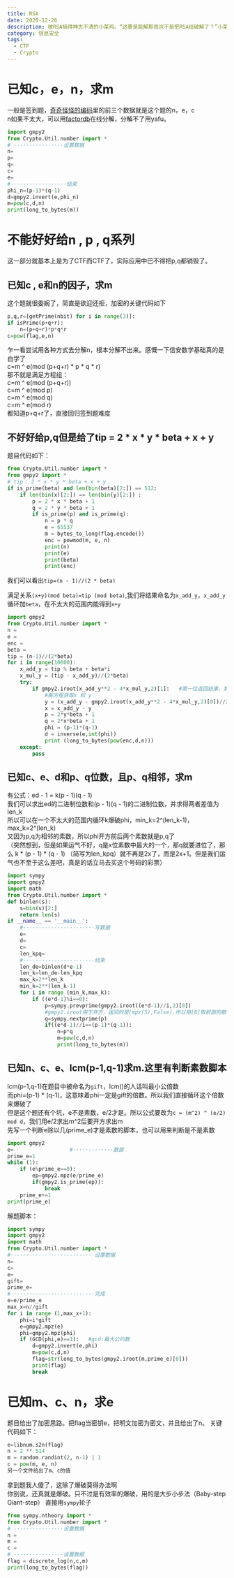 ```yaml
---
title: RSA
date: 2020-12-26
description: 被RSA搞得神志不清的小菜鸡。“这要是能解那我岂不是把RSA给破解了？”小菜鸡的内心OS
category: 信息安全
tags:
  - CTF
  - Crypto
---
```

# 已知c，e，n，求m
一般是签到题，[奇奇怪怪的编码](https://hideonblack.github.io/%E4%BF%A1%E6%81%AF%E5%AE%89%E5%85%A8/2020/12/24/%E5%A5%87%E5%A5%87%E6%80%AA%E6%80%AA%E7%9A%84%E7%BC%96%E7%A0%81/)里的前三个数据就是这个题的n，e，c  
n如果不太大，可以用[factordb](http://www.factordb.com/)在线分解，分解不了用yafu。
```python
import gmpy2
from Crypto.Util.number import *
# ················设置数据
n=
p=
q=
c=
e=
#··················结束
phi_n=(p-1)*(q-1)
d=gmpy2.invert(e,phi_n)
m=pow(c,d,n)
print(long_to_bytes(m))
```
# 不能好好给n , p , q系列
这一部分就基本上是为了CTF而CTF了，实际应用中巴不得把p,q都销毁了。
## 已知c , e和n的因子，求m
这个题就很委婉了，简直是欲迎还拒，加密的关键代码如下
```python
p,q,r=[getPrime(nbit) for i in range(3)]:
if isPrime(p+q+r):
	n=(p+q+r)*p*q*r
c=pow(flag,e,n)
```
乍一看尝试用各种方式去分解n，根本分解不出来。感慨一下信安数学基础真的是白学了  
c=m ^ e(mod (p+q+r) * p * q * r)  
那不就是满足方程组：  
c=m ^ e(mod (p+q+r))  
c=m ^ e(mod p)  
c=m ^ e(mod q)  
c=m ^ e(mod r)  
都知道p+q+r了，直接回归签到题难度
## 不好好给p,q但是给了tip = 2 * x * y * beta + x + y
题目代码如下：
```python 
from Crypto.Util.number import *
from gmpy2 import *
# tip： 2 * x * y * beta + x + y
if is_prime(beta) and len(bin(beta)[2:]) == 512:
    if len(bin(x)[2:]) == len(bin(y)[2:]) :
        p = 2 * x * beta + 1
        q = 2 * y * beta + 1
        if is_prime(p) and is_prime(q):
            n = p * q
            e = 65537
            m = bytes_to_long(flag.encode())
            enc = powmod(m, e, n)
            print(n)
            print(e)
            print(beta)
            print(enc)
```
  我们可以看出`tip=(n - 1)//(2 * beta)`  
  
  满足关系`(x+y)(mod beta)=tip (mod beta)`,我们将结果命名为`x_add_y`，`x_add_y`循环加`beta`，在不太大的范围内能得到`x+y` 
```python 
import gmpy2
from Crypto.Util.number import *
n =
e = 
enc =
beta =
tip = (n-1)//(2*beta)
for i in range(10000):
    x_add_y = tip % beta + beta*i
    x_mul_y = (tip - x_add_y)//(2*beta)
    try:
        if gmpy2.iroot(x_add_y**2 - 4*x_mul_y,2)[1]:   #第一位返回结果，第二位返回结果是否精确的布尔值
            #解方程获取x 和 y
            y = (x_add_y - gmpy2.iroot(x_add_y**2 - 4*x_mul_y,2)[0])//2
            x = x_add_y - y
            p = 2*y*beta + 1
            q = 2*x*beta + 1
            phi = (p-1)*(q-1)
            d = inverse(e,int(phi))
            print (long_to_bytes(pow(enc,d,n)))
    except:
        pass
```
## 已知c、e、d和p、q位数，且p、q相邻，求m
有公式：ed - 1 = k(p - 1)(q - 1)  
我们可以求出ed的二进制位数和(p - 1)(q - 1)的二进制位数，并求得两者差值为len_k  
所以可以在一个不太大的范围内循环k爆破phi，min_k=2^(len_k-1)，max_k=2^(len_k)  
又因为p,q为相邻的素数，所以phi开方前后两个素数就是p,q了  
（突然想到，但是如果运气不好，q是x位素数中最大的一个，那q就要进位了，那么 k * (p - 1) * (q - 1) （简写为len_kpq）就不再是2x了，而是2x+1。但是我们运气也不至于这么差吧，真是的话立马去买这个号码的彩票）
```python
import sympy
import gmpy2
import math
from Crypto.Util.number import *
def binlen(s):
    s=bin(s)[2:]
    return len(s)
if __name__ == '__main__':
    #·······················写数据
    e=
    d=
    c=
    len_kpq=
    #·······················结束
    len_de=binlen(d*e-1)
    len_k=len_de-len_kpq
    max_k=2**len_k
    min_k=2**(len_k-1)
    for i in range (min_k,max_k):
        if ((e*d-1)%i==0):
            p=sympy.prevprime(gmpy2.iroot((e*d-1)//i,2)[0])
            #gmpy2.iroot用于开方，返回的是(mpz(5),False),所以用[0]取前面的数字
            q=sympy.nextprime(p)
            if((e*d-1)//i==(p-1)*(q-1)):
                n=p*q
                m=pow(c,d,n)
                print(long_to_bytes(m))
```
## 已知n、c、e、lcm(p-1,q-1)求m.这里有判断素数脚本
lcm(p-1,q-1)在题目中被命名为`gift`，lcm()的人话叫最小公倍数  
而phi=(p-1) * (q-1)，这意味着phi一定是gift的倍数。所以我们直接循环这个倍数来爆破了   
但是这个题还有个坑，e不是素数，e/2才是。所以公式要改为`c = (m^2) ^ (e/2) mod d`，我们用e/2求出m^2后要开方求出m  
先写一个判断e除以几(prime_e)才是素数的脚本，也可以用来判断是不是素数
```python
import gmpy2
e=        			#·············数据
prime_e=1
while (1):
    if (e%prime_e==0):
        ep=gmpy2.mpz(e/prime_e)
        if(gmpy2.is_prime(ep)):
            break
    prime_e+=1
print(prime_e)
```
解题脚本：
```python
import sympy
import gmpy2
import math
from Crypto.Util.number import *
#···························设置数据
n=
c=
e=
gift=
prime_e=
#···························完成
e=e/prime_e
max_x=n//gift
for i in range (1,max_x+1):
    phi=i*gift
    e=gmpy2.mpz(e)
    phi=gmpy2.mpz(phi)
    if (GCD(phi,e)==1):   #gcd:最大公约数
        d=gmpy2.invert(e,phi)
        m=pow(c,d,n)
        flag=str(long_to_bytes(gmpy2.iroot(m,prime_e)[0]))
        print(flag)
        break
```
# 已知m、c、n，求e
题目给出了加密思路。把flag当密钥e，把明文加密为密文，并且给出了n。
关键代码如下：
```python
e=libnum.s2n(flag)
n = 2 ** 514
m = random.randint(2, n-1) | 1
c = pow(m, e, n)
另一个文件给出了m、c的值
```
拿到题我人傻了，这除了爆破莫得办法啊  
你别说，还真就是爆破。只不过是有效率的爆破，用的是大步小步法（Baby-step Giant-step）
直接用`sympy`轮子
```python
from sympy.ntheory import *
from Crypto.Util.number import *
# ················设置数据
n =
m =
c =
# ················设置数据
flag = discrete_log(n,c,m)
print(long_to_bytes(flag))
```
